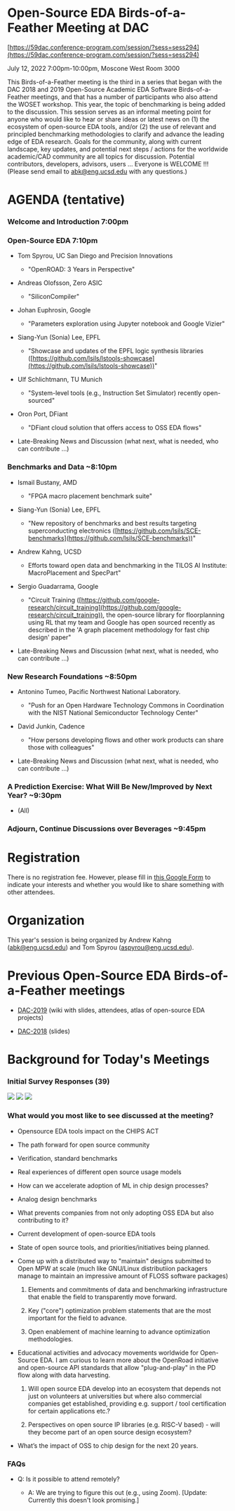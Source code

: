 # Open-Source EDA Birds-of-a-Feather Meeting at DAC
[https://59dac.conference-program.com/session/?sess=sess294](https://59dac.conference-program.com/session/?sess=sess294)

July 12, 2022
7:00pm-10:00pm, Moscone West Room 3000
 
This Birds-of-a-Feather meeting is the third in a series that began with the DAC 2018 and 2019 Open-Source Academic EDA Software Birds-of-a-Feather meetings, and that has a number of participants who also attend the WOSET workshop.  This year, the topic of benchmarking is being added to the discussion.  This session serves as an informal meeting point for anyone who would like to hear or share ideas or latest news on (1) the ecosystem of open-source EDA tools, and/or (2) the use of relevant and principled benchmarking methodologies to clarify and advance the leading edge of EDA research. Goals for the community, along with current landscape, key updates, and potential next steps / actions for the worldwide academic/CAD community are all topics for discussion. Potential contributors, developers, advisors, users … Everyone is WELCOME !!! (Please send email to abk@eng.ucsd.edu with any questions.)

# AGENDA (tentative)

### Welcome and Introduction 7:00pm

### Open-Source EDA 7:10pm

- Tom Spyrou, UC San Diego and Precision Innovations

  - "OpenROAD: 3 Years in Perspective"
  
- Andreas Olofsson, Zero ASIC

  - "SiliconCompiler"
  
- Johan Euphrosin, Google
  
  - "Parameters exploration using Jupyter notebook and Google Vizier"
  
- Siang-Yun (Sonia) Lee, EPFL

  - "Showcase and updates of the EPFL logic synthesis libraries ([https://github.com/lsils/lstools-showcase](https://github.com/lsils/lstools-showcase))"

- Ulf Schlichtmann, TU Munich
 
  - "System-level tools (e.g., Instruction Set Simulator) recently open-sourced"

- Oron Port, DFiant

  - "DFiant cloud solution that offers access to OSS EDA flows"

- Late-Breaking News and Discussion (what next, what is needed, who can contribute …)

### Benchmarks and Data  ~8:10pm

- Ismail Bustany, AMD

  - "FPGA macro placement benchmark suite"

- Siang-Yun (Sonia) Lee, EPFL

  - "New repository of benchmarks and best results targeting superconducting electronics ([https://github.com/lsils/SCE-benchmarks](https://github.com/lsils/SCE-benchmarks))"
  
- Andrew Kahng, UCSD

  - Efforts toward open data and benchmarking in the TILOS AI Institute: MacroPlacement and SpecPart"
  
- Sergio Guadarrama, Google

  - "Circuit Training ([https://github.com/google-research/circuit_training](https://github.com/google-research/circuit_training)), the open-source library for floorplanning using RL that my team and Google has open sourced recently as described in the 'A graph placement methodology for fast chip design' paper"

- Late-Breaking News and Discussion (what next, what is needed, who can contribute …)

### New Research Foundations ~8:50pm

- Antonino Tumeo, Pacific Northwest National Laboratory.  

  - "Push for an Open Hardware Technology Commons in Coordination with the NIST National Semiconductor Technology Center"
  
- David Junkin, Cadence

  - "How persons developing flows and other work products can share those with colleagues"
  
- Late-Breaking News and Discussion (what next, what is needed, who can contribute …)

### A Prediction Exercise: What Will Be New/Improved by Next Year?  ~9:30pm

- (All)

### Adjourn, Continue Discussions over Beverages  ~9:45pm


# Registration
There is no registration fee. However, please fill in [this Google Form](https://docs.google.com/forms/d/e/1FAIpQLSczKTmaTTg_DlrXA0mQ7tYq65e5lte8ldJFgJrKDWqhbpDXpQ/viewform?usp=sf_link) to indicate your interests and whether you would like to share something with other attendees.

# Organization
This year's session is being organized by Andrew Kahng (abk@eng.ucsd.edu) and Tom Spyrou (aspyrou@eng.ucsd.edu).

# Previous Open-Source EDA Birds-of-a-Feather meetings

- [DAC-2019](https://github.com/The-OpenROAD-Project/Birds-of-a-Feather-Open-Source-Academic-EDA-Software/wiki/DAC-2019-Birds-of-a-Feather:-Open-Source-Academic-EDA-Software) (wiki with slides, attendees, atlas of open-source EDA projects)

- [DAC-2018](https://drive.google.com/open?id=1m8ZJEvfLcUhiL1KX7rj18gzi-zLhI6P2) (slides)

# Background for Today's Meetings

### Initial Survey Responses (39)

<img src="./doc/01.png">
<img src="./doc/02.png">
<img src="./doc/03.png">

### What would you most like to see discussed at the meeting?

- Opensource EDA tools impact on the CHIPS ACT

- The path forward for open source community

- Verification, standard benchmarks

- Real experiences of different open source usage models

- How can we accelerate adoption of ML in chip design processes?

- Analog design benchmarks

- What prevents companies from not only adopting OSS EDA but also contributing to it?

- Current development of open-source EDA tools

- State of open source tools, and priorities/initiatives being planned.

- Come up with a distributed way to "maintain" designs submitted to Open MPW at scale (much like GNU/Linux distributiion packagers manage to maintain an impressive amount of FLOSS software packages)

  1. Elements and commitments of data and benchmarking infrastructure that enable the field to transparently move forward. 
  
  2. Key ("core") optimization problem statements that are the most important for the field to advance. 
  
  3. Open enablement of machine learning to advance optimization methodologies.
  
- Educational activities and advocacy movements worldwide for Open-Source EDA. 
I am curious to learn more about the OpenRoad initiative and open-source API standards that allow "plug-and-play" in the PD flow along with data harvesting.

  1. Will open source EDA develop into an ecosystem that depends not just on volunteers at universities but where also commercial companies get established, providing e.g. support / tool certification for certain applications etc.?  
  
  2. Perspectives on open source IP libraries (e.g. RISC-V based) - will they become part of an open source design ecosystem?
  
- What’s the impact of OSS to chip design for the next 20 years.

### FAQs

- Q: Is it possible to attend remotely?  

  - A: We are trying to figure this out (e.g., using Zoom). [Update: Currently this doesn't look promising.]

